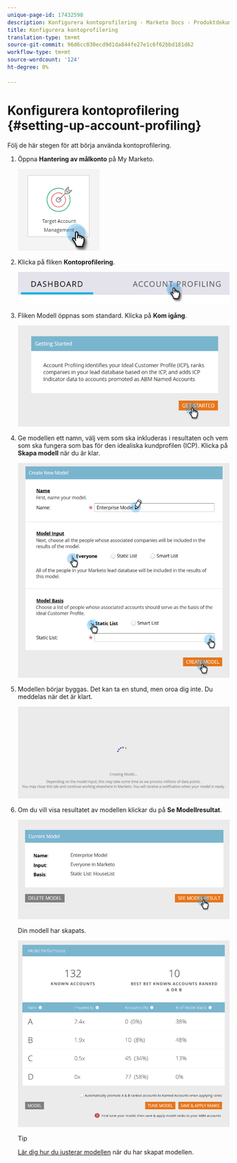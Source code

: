 ```yaml
---
unique-page-id: 17432598
description: Konfigurera kontoprofilering - Marketo Docs - Produktdokumentation
title: Konfigurera kontoprofilering
translation-type: tm+mt
source-git-commit: 96d6cc030ecd9d1da844fe27e1c6f62bbd181d62
workflow-type: tm+mt
source-wordcount: '124'
ht-degree: 0%

---
```



# Konfigurera kontoprofilering {#setting-up-account-profiling}

Följ de här stegen för att börja använda kontoprofilering.

1. Öppna **Hantering av målkonto** på My Marketo.

   ![](assets/setting-up-account-profiling-1.png)

1. Klicka på fliken **Kontoprofilering**.

   ![](assets/two-1.png)

1. Fliken Modell öppnas som standard. Klicka på **Kom igång**.

   ![](assets/three.png)

1. Ge modellen ett namn, välj vem som ska inkluderas i resultaten och vem som ska fungera som bas för den idealiska kundprofilen (ICP). Klicka på **Skapa modell** när du är klar.

   ![](assets/four.png)

1. Modellen börjar byggas. Det kan ta en stund, men oroa dig inte. Du meddelas när det är klart.

   ![](assets/five.png)

1. Om du vill visa resultatet av modellen klickar du på **Se Modellresultat**.

   ![](assets/six.png)

   Din modell har skapats.

   ![](assets/seven.png)

   >[!TIP]
   >
   >[Lär dig hur du justerar modellen](/help/marketo/product-docs/target-account-management/account-profiling/account-profiling-ranking-and-tuning.md) när du har skapat modellen.
